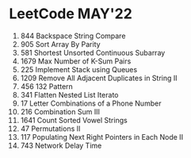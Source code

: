 #  LeetCode MAY'22

 1. 844 Backspace String Compare
 2.  905 Sort Array By Parity
 3.  581 Shortest Unsorted Continuous Subarray
 4. 1679 Max Number of K-Sum Pairs
 5.  225 Implement Stack using Queues
 6. 1209 Remove All Adjacent Duplicates in String II
 7. 456 132 Pattern
 8. 341 Flatten Nested List Iterato
 9. 17 Letter Combinations of a Phone Number
 10. 216 Combination Sum III
 11. 1641 Count Sorted Vowel Strings
 12. 47 Permutations II
 13. 117 Populating Next Right Pointers in Each Node II
 14. 743 Network Delay Time
